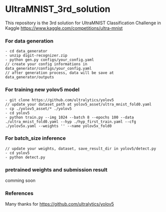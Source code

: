 # UltraMNIST_3rd_solution
This repository is the 3rd solution for UltraMNIST Classification Challenge in Kaggle https://www.kaggle.com/competitions/ultra-mnist

### For data generation
```
- cd data_generator
- unzip digit-recognizer.zip
- python gen.py configs/your_config.yaml
// create your config informations in data_generator/configs/your_config.yaml
// after generation process, data will be save at data_generator/outputs
```

### For training new yolov5 model
```
- git clone https://github.com/ultralytics/yolov5
// update your dataset_path at yolov5_asset/ultra_mnist_fold0.yaml
- cp ./yolov5_asset/* ./yolov5
- cd yolov5
- python train.py --img 1024 --batch 8 --epochs 100 --data ./ultra_mnist_fold0.yaml --hyp ./hyp_first_train.yaml --cfg ./yolov5x.yaml --weights '' --name yolov5x_fold0
```

### For batch_size inference
```
// update your weights, dataset, save_result_dir in yolov5/detect.py
- cd yolov5
- python detect.py
```

### pretrained weights and submission result
comming soon

### References
Many thanks for https://github.com/ultralytics/yolov5

